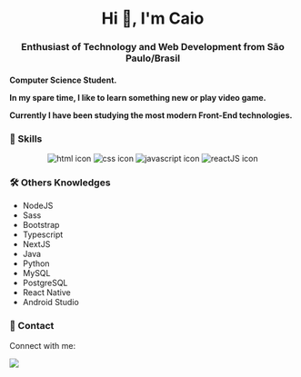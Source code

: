 <h1 align="center">Hi 👋, I'm Caio</h1>
<h3 align="center">Enthusiast of Technology and Web Development from São Paulo/Brasil</h3>

<h4>
Computer Science Student.<br /> 
	
In my spare time, I like to learn something new or play video game.<br /> 

Currently I have been studying the most modern Front-End technologies.<br /> 
</h4>

<h3>
🚀 Skills
</h3>
<div style="text-align:center"><img src="https://img.shields.io/badge/HTML5-E34F26?style=for-the-badge&logo=html5&logoColor=white" alt="html icon" /> <img src="https://img.shields.io/badge/CSS3-1572B6?style=for-the-badge&logo=css3&logoColor=whit" alt="css icon"/> <img src="https://img.shields.io/badge/JavaScript-F7DF1E?style=for-the-badge&logo=javascript&logoColor=black" alt="javascript icon" /> <img src="https://img.shields.io/badge/React-20232A?style=for-the-badge&logo=react&logoColor=61DAFB" alt="reactJS icon" /></div>

<h3>
🛠️  Others Knowledges
</h3>
<ul>
	<li>NodeJS</li>
	<li>Sass</li>
	<li>Bootstrap</li>
	<li>Typescript</li>
	<li>NextJS</li>
	<li>Java</li>
	<li>Python</li>
	<li>MySQL</li>
	<li>PostgreSQL</li>
	<li>React Native</li>
	<li>Android Studio</li>
</ul>

<h3>
📱 Contact
</h3>

<p>Connect with me:</p><a href="https://www.linkedin.com/in/caio-haruo/"><img src="https://img.shields.io/badge/LinkedIn-0077B5?style=for-the-badge&logo=linkedin&logoColor=white" />
</a>
